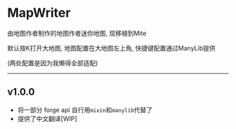 # MapWriter

由地图作者制作的地图作者迷你地图, 现移植到Mite

默认按K打开大地图, 地图配置在大地图左上角, 快捷键配置通过ManyLib提供

(两处配置是因为我懒得全部适配)

---

## v1.0.0

* 将一部分 forge api 自行用`mixin`和`manylib`代替了
* 提供了中文翻译[WIP]